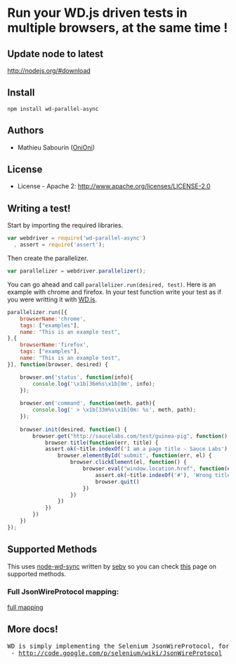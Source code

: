# Run your WD.js driven tests in multiple browsers, at the same time ! 

## Update node to latest

http://nodejs.org/#download

## Install

```shell
npm install wd-parallel-async
```

## Authors

  - Mathieu Sabourin ([OniOni](http://github.com/OniOni))
  
## License

  * License - Apache 2: http://www.apache.org/licenses/LICENSE-2.0

## Writing a test!

Start by importing the required libraries.

```javascript
var webdriver = require('wd-parallel-async')
  , assert = require('assert');
```

Then create the parallelizer.

```javascript
var parallelizer = webdriver.parallelizer();
```

You can go ahead and call ```parallelizer.run(desired, test)```. 
Here is an example with chrome and firefox.
In your test function write your test as if you were writting it with [WD.js](https://github.com/admc/wd).

```javascript
parallelizer.run([{ 
    browserName:'chrome',
    tags: ["examples"],
    name: "This is an example test",
},{
    browserName:'firefox',
    tags: ["examples"],
    name: "This is an example test",
}], function(browser, desired) {

    browser.on('status', function(info){
		console.log('\x1b[36m%s\x1b[0m', info);
    });
    
    browser.on('command', function(meth, path){
		console.log(' > \x1b[33m%s\x1b[0m: %s', meth, path);
    });
    
    browser.init(desired, function() {
		browser.get("http://saucelabs.com/test/guinea-pig", function() {
	    	browser.title(function(err, title) {
			assert.ok(~title.indexOf('I am a page title - Sauce Labs'), 'Wrong title!');
				browser.elementById('submit', function(err, el) {
		    		browser.clickElement(el, function() {
						browser.eval("window.location.href", function(err, title) {
			    			assert.ok(~title.indexOf('#'), 'Wrong title!');
  			   	 			browser.quit()
						})
		    		})
				})
	    	})
		})
    })
});

```

## Supported Methods
This uses <a href='https://github.com/sebv/node-wd-sync'>node-wd-sync</a> written by <a href='https://github.com/sebv'>sebv</a> so you can check <a href='https://github.com/sebv/node-wd-sync'>this</a> page on supported methods.

### Full JsonWireProtocol mapping:

[full mapping](https://github.com/sebv/wd/blob/master/doc/jsonwiremap-all.md)

## More docs!
<pre>
WD is simply implementing the Selenium JsonWireProtocol, for more details see the official docs:
 - <a href="http://code.google.com/p/selenium/wiki/JsonWireProtocol">http://code.google.com/p/selenium/wiki/JsonWireProtocol</a>
</pre>
